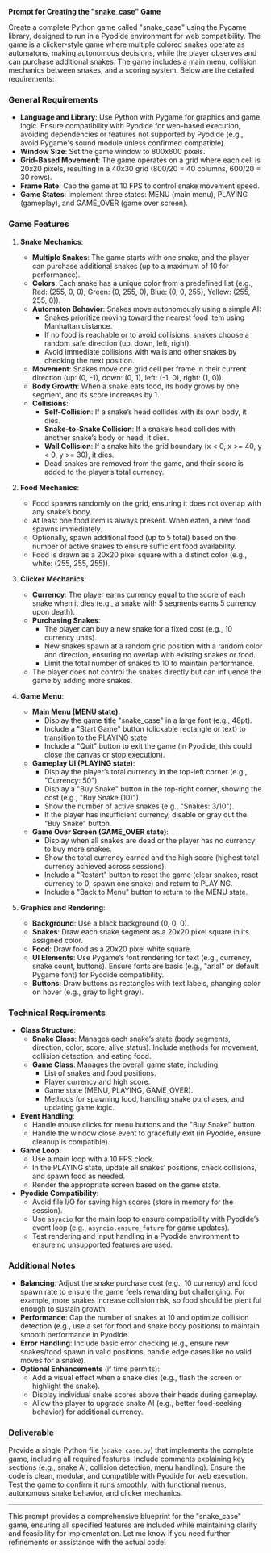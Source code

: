 **Prompt for Creating the "snake_case" Game**

Create a complete Python game called "snake_case" using the Pygame library, designed to run in a Pyodide environment for web compatibility. The game is a clicker-style game where multiple colored snakes operate as automatons, making autonomous decisions, while the player observes and can purchase additional snakes. The game includes a main menu, collision mechanics between snakes, and a scoring system. Below are the detailed requirements:

### General Requirements
- **Language and Library**: Use Python with Pygame for graphics and game logic. Ensure compatibility with Pyodide for web-based execution, avoiding dependencies or features not supported by Pyodide (e.g., avoid Pygame's sound module unless confirmed compatible).
- **Window Size**: Set the game window to 800x600 pixels.
- **Grid-Based Movement**: The game operates on a grid where each cell is 20x20 pixels, resulting in a 40x30 grid (800/20 = 40 columns, 600/20 = 30 rows).
- **Frame Rate**: Cap the game at 10 FPS to control snake movement speed.
- **Game States**: Implement three states: MENU (main menu), PLAYING (gameplay), and GAME_OVER (game over screen).

### Game Features
1. **Snake Mechanics**:
   - **Multiple Snakes**: The game starts with one snake, and the player can purchase additional snakes (up to a maximum of 10 for performance).
   - **Colors**: Each snake has a unique color from a predefined list (e.g., Red: (255, 0, 0), Green: (0, 255, 0), Blue: (0, 0, 255), Yellow: (255, 255, 0)).
   - **Automaton Behavior**: Snakes move autonomously using a simple AI:
     - Snakes prioritize moving toward the nearest food item using Manhattan distance.
     - If no food is reachable or to avoid collisions, snakes choose a random safe direction (up, down, left, right).
     - Avoid immediate collisions with walls and other snakes by checking the next position.
   - **Movement**: Snakes move one grid cell per frame in their current direction (up: (0, -1), down: (0, 1), left: (-1, 0), right: (1, 0)).
   - **Body Growth**: When a snake eats food, its body grows by one segment, and its score increases by 1.
   - **Collisions**:
     - **Self-Collision**: If a snake’s head collides with its own body, it dies.
     - **Snake-to-Snake Collision**: If a snake’s head collides with another snake’s body or head, it dies.
     - **Wall Collision**: If a snake hits the grid boundary (x < 0, x >= 40, y < 0, y >= 30), it dies.
     - Dead snakes are removed from the game, and their score is added to the player’s total currency.

2. **Food Mechanics**:
   - Food spawns randomly on the grid, ensuring it does not overlap with any snake’s body.
   - At least one food item is always present. When eaten, a new food spawns immediately.
   - Optionally, spawn additional food (up to 5 total) based on the number of active snakes to ensure sufficient food availability.
   - Food is drawn as a 20x20 pixel square with a distinct color (e.g., white: (255, 255, 255)).

3. **Clicker Mechanics**:
   - **Currency**: The player earns currency equal to the score of each snake when it dies (e.g., a snake with 5 segments earns 5 currency upon death).
   - **Purchasing Snakes**:
     - The player can buy a new snake for a fixed cost (e.g., 10 currency units).
     - New snakes spawn at a random grid position with a random color and direction, ensuring no overlap with existing snakes or food.
     - Limit the total number of snakes to 10 to maintain performance.
   - The player does not control the snakes directly but can influence the game by adding more snakes.

4. **Game Menu**:
   - **Main Menu (MENU state)**:
     - Display the game title "snake_case" in a large font (e.g., 48pt).
     - Include a "Start Game" button (clickable rectangle or text) to transition to the PLAYING state.
     - Include a "Quit" button to exit the game (in Pyodide, this could close the canvas or stop execution).
   - **Gameplay UI (PLAYING state)**:
     - Display the player’s total currency in the top-left corner (e.g., "Currency: 50").
     - Display a "Buy Snake" button in the top-right corner, showing the cost (e.g., "Buy Snake (10)").
     - Show the number of active snakes (e.g., "Snakes: 3/10").
     - If the player has insufficient currency, disable or gray out the "Buy Snake" button.
   - **Game Over Screen (GAME_OVER state)**:
     - Display when all snakes are dead or the player has no currency to buy more snakes.
     - Show the total currency earned and the high score (highest total currency achieved across sessions).
     - Include a "Restart" button to reset the game (clear snakes, reset currency to 0, spawn one snake) and return to PLAYING.
     - Include a "Back to Menu" button to return to the MENU state.

5. **Graphics and Rendering**:
   - **Background**: Use a black background (0, 0, 0).
   - **Snakes**: Draw each snake segment as a 20x20 pixel square in its assigned color.
   - **Food**: Draw food as a 20x20 pixel white square.
   - **UI Elements**: Use Pygame’s font rendering for text (e.g., currency, snake count, buttons). Ensure fonts are basic (e.g., "arial" or default Pygame font) for Pyodide compatibility.
   - **Buttons**: Draw buttons as rectangles with text labels, changing color on hover (e.g., gray to light gray).

### Technical Requirements
- **Class Structure**:
  - **Snake Class**: Manages each snake’s state (body segments, direction, color, score, alive status). Include methods for movement, collision detection, and eating food.
  - **Game Class**: Manages the overall game state, including:
    - List of snakes and food positions.
    - Player currency and high score.
    - Game state (MENU, PLAYING, GAME_OVER).
    - Methods for spawning food, handling snake purchases, and updating game logic.
- **Event Handling**:
  - Handle mouse clicks for menu buttons and the "Buy Snake" button.
  - Handle the window close event to gracefully exit (in Pyodide, ensure cleanup is compatible).
- **Game Loop**:
  - Use a main loop with a 10 FPS clock.
  - In the PLAYING state, update all snakes’ positions, check collisions, and spawn food as needed.
  - Render the appropriate screen based on the game state.
- **Pyodide Compatibility**:
  - Avoid file I/O for saving high scores (store in memory for the session).
  - Use `asyncio` for the main loop to ensure compatibility with Pyodide’s event loop (e.g., `asyncio.ensure_future` for game updates).
  - Test rendering and input handling in a Pyodide environment to ensure no unsupported features are used.

### Additional Notes
- **Balancing**: Adjust the snake purchase cost (e.g., 10 currency) and food spawn rate to ensure the game feels rewarding but challenging. For example, more snakes increase collision risk, so food should be plentiful enough to sustain growth.
- **Performance**: Cap the number of snakes at 10 and optimize collision detection (e.g., use a set for food and snake body positions) to maintain smooth performance in Pyodide.
- **Error Handling**: Include basic error checking (e.g., ensure new snakes/food spawn in valid positions, handle edge cases like no valid moves for a snake).
- **Optional Enhancements** (if time permits):
  - Add a visual effect when a snake dies (e.g., flash the screen or highlight the snake).
  - Display individual snake scores above their heads during gameplay.
  - Allow the player to upgrade snake AI (e.g., better food-seeking behavior) for additional currency.

### Deliverable
Provide a single Python file (`snake_case.py`) that implements the complete game, including all required features. Include comments explaining key sections (e.g., snake AI, collision detection, menu handling). Ensure the code is clean, modular, and compatible with Pyodide for web execution. Test the game to confirm it runs smoothly, with functional menus, autonomous snake behavior, and clicker mechanics.

--- 

This prompt provides a comprehensive blueprint for the "snake_case" game, ensuring all specified features are included while maintaining clarity and feasibility for implementation. Let me know if you need further refinements or assistance with the actual code!